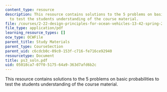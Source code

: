 ```yaml
---
content_type: resource
description: This resource contains solutions to the 5 problems on basic probabilities
  to test the students understanding of the course material.
file: /courses/2-22-design-principles-for-ocean-vehicles-13-42-spring-2005/05018ca707f0517564a9363d7afd6b2c_ps3_soln.pdf
file_type: application/pdf
learning_resource_types: []
ocw_type: OCWFile
parent_title: Study Materials
parent_type: CourseSection
parent_uid: c6cdcb0c-09c0-153f-c716-fe716ce92940
resourcetype: Document
title: ps3_soln.pdf
uid: 05018ca7-07f0-5175-64a9-363d7afd6b2c
---
```

This resource contains solutions to the 5 problems on basic probabilities to test the students understanding of the course material.

